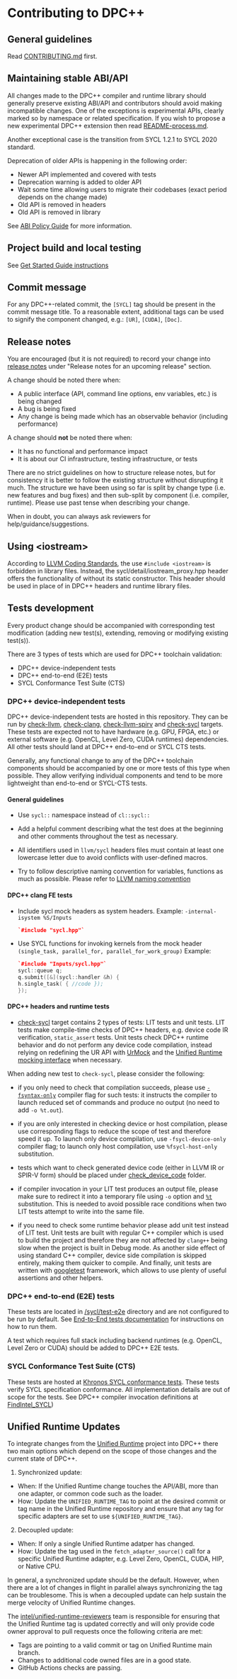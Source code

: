 # Contributing to DPC++

## General guidelines

Read [CONTRIBUTING.md](https://github.com/intel/llvm/blob/sycl/CONTRIBUTING.md) first.

## Maintaining stable ABI/API

All changes made to the DPC++ compiler and runtime library should generally
preserve existing ABI/API and contributors should avoid making incompatible
changes. One of the exceptions is experimental APIs, clearly marked so by
namespace or related specification.
If you wish to propose a new experimental DPC++ extension then read
[README-process.md](https://github.com/intel/llvm/blob/sycl/sycl/doc/extensions/README-process.md).

Another exceptional case is the transition from SYCL 1.2.1 to SYCL 2020
standard.

Deprecation of older APIs is happening in the following order:

- Newer API implemented and covered with tests
- Deprecation warning is added to older API
- Wait some time allowing users to migrate their codebases (exact period depends
  on the change made)
- Old API is removed in headers
- Old API is removed in library

See [ABI Policy Guide](ABIPolicyGuide.md) for more information.

## Project build and local testing

See [Get Started Guide instructions](../GetStartedGuide.md)

## Commit message

For any DPC++-related commit, the `[SYCL]` tag should be present in the
commit message title. To a reasonable extent, additional tags can be used
to signify the component changed, e.g.: `[UR]`, `[CUDA]`, `[Doc]`.

## Release notes

You are encouraged (but it is not required) to record your change into
[release notes](/sycl/ReleaseNotes.md) under "Release notes for an upcoming
release" section.

A change should be noted there when:

- A public interface (API, command line options, env variables, etc.) is being
  changed
- A bug is being fixed
- Any change is being made which has an observable behavior (including
  performance)

A change should **not** be noted there when:

- It has no functional and performance impact
- It is about our CI infrastructure, testing infrastructure, or tests

There are no strict guidelines on how to structure release notes, but for
consistency it is better to follow the existing structure without disrupting it
much. The structure we have been using so far is split by change type (i.e. new
features and bug fixes) and then sub-split by component (i.e. compiler,
runtime). Please use past tense when describing your change.

When in doubt, you can always ask reviewers for help/guidance/suggestions.

## Using \<iostream\> 

According to 
[LLVM Coding Standards](https://llvm.org/docs/CodingStandards.html#include-iostream-is-forbidden),
the use `#include <iostream>` is forbidden in library files. Instead, the
sycl/detail/iostream_proxy.hpp header offers the functionality of <iostream>
without its static constructor.
This header should be used in place of <iostream> in DPC++ headers and runtime
library files.

## Tests development

Every product change should be accompanied with corresponding test modification
(adding new test(s), extending, removing or modifying existing test(s)).

There are 3 types of tests which are used for DPC++ toolchain validation:
* DPC++ device-independent tests
* DPC++ end-to-end (E2E) tests
* SYCL Conformance Test Suite (CTS)

### DPC++ device-independent tests

DPC++ device-independent tests are hosted in this repository. They can be run by
[check-llvm](https://github.com/intel/llvm/blob/sycl/llvm/test), [check-clang](https://github.com/intel/llvm/blob/sycl/clang/test),
[check-llvm-spirv](https://github.com/intel/llvm/blob/sycl/llvm-spirv/test) and [check-sycl](https://github.com/intel/llvm/blob/sycl/sycl/test) targets.
These tests are expected not to have hardware (e.g. GPU, FPGA, etc.) or
external software (e.g. OpenCL, Level Zero, CUDA runtimes) dependencies. All
other tests should land at DPC++ end-to-end or SYCL CTS tests.

Generally, any functional change to any of the DPC++ toolchain components
should be accompanied by one or more tests of this type when possible. They
allow verifying individual components and tend to be more lightweight than
end-to-end or SYCL-CTS tests.

#### General guidelines

- Use `sycl::` namespace instead of `cl::sycl::`

- Add a helpful comment describing what the test does at the beginning and
  other comments throughout the test as necessary.

- All identifiers used in `llvm/sycl` headers files must contain at
  least one lowercase letter due to avoid conflicts with user-defined macros.

- Try to follow descriptive naming convention for variables, functions as
  much as possible. Please refer to
  [LLVM naming convention](https://llvm.org/docs/CodingStandards.html#name-types-functions-variables-and-enumerators-properly)

#### DPC++ clang FE tests

- Include sycl mock headers as system headers.
  Example: `-internal-isystem %S/Inputs`

  ```C++
  `#include "sycl.hpp"`
  ```

- Use SYCL functions for invoking kernels from the mock header
  `(single_task, parallel_for, parallel_for_work_group)`
  Example:

  ```C++
  `#include "Inputs/sycl.hpp"`
  sycl::queue q;
  q.submit([&](sycl::handler &h) {
  h.single_task( { //code });
  });
  ```

#### DPC++ headers and runtime tests

- [check-sycl](https://github.com/intel/llvm/blob/sycl/sycl/test) target contains 2 types of tests: LIT tests and
  unit tests. LIT tests make compile-time checks of DPC++ headers, e.g. device
  code IR verification, `static_assert` tests. Unit tests check DPC++ runtime
  behavior and do not perform any device code compilation, instead relying on
  redefining the UR API with
  [UrMock](https://github.com/intel/llvm/blob/sycl/sycl/unittests/helpers/UrMock.hpp)
  and the
  [Unified Runtime mocking interface](https://oneapi-src.github.io/unified-runtime/core/INTRO.html#mocking)
  when necessary.

When adding new test to `check-sycl`, please consider the following:

- if you only need to check that compilation succeeds, please use
  [`-fsyntax-only`](https://clang.llvm.org/docs/ClangCommandLineReference.html#cmdoption-clang-fsyntax-only)
  compiler flag for such tests: it instructs the compiler to launch reduced
  set of commands and produce no output (no need to add `-o %t.out`).

- if you are only interested in checking device or host compilation, please use
  corresponding flags to reduce the scope of test and therefore speed it up.
  To launch only device compilation, use `-fsycl-device-only` compiler flag; to
  launch only host compilation, use `%fsycl-host-only` substitution.

- tests which want to check generated device code (either in LLVM IR or SPIR-V
  form) should be placed under [check_device_code](https://github.com/intel/llvm/blob/sycl/sycl/test/check_device_code)
  folder.

- if compiler invocation in your LIT test produces an output file, please make
  sure to redirect it into a temporary file using `-o` option and
  [`%t`](https://llvm.org/docs/CommandGuide/lit.html#substitutions)
  substitution. This is needed to avoid possible race conditions when two LIT
  tests attempt to write into the same file.

- if you need to check some runtime behavior please add unit test instead of
  LIT test. Unit tests are built with regular C++ compiler which is used to
  build the project and therefore they are not affected by `clang++` being slow
  when the project is built in Debug mode. As another side effect of using
  standard C++ compiler, device side compilation is skipped entirely, making
  them quicker to compile. And finally, unit tests are written with
  [googletest](https://google.github.io/googletest/primer.html) framework,
  which allows to use plenty of useful assertions and other helpers.

### DPC++ end-to-end (E2E) tests

These tests are located in [/sycl/test-e2e](https://github.com/intel/llvm/blob/sycl/sycl/test-e2e) directory and are not
configured to be run by default. See
[End-to-End tests documentation](https://github.com/intel/llvm/blob/sycl/sycl/test-e2e/README.md)
for instructions on how to run them.

A test which requires full stack including backend runtimes (e.g. OpenCL,
Level Zero or CUDA) should be added to DPC++ E2E tests.

### SYCL Conformance Test Suite (CTS)

These tests are hosted at
[Khronos SYCL conformance tests](https://github.com/KhronosGroup/SYCL-CTS).
These tests verify SYCL specification conformance. All implementation details
are out of scope for the tests.
See DPC++ compiler invocation definitions at
[FindIntel_SYCL](https://github.com/KhronosGroup/SYCL-CTS/blob/SYCL-1.2.1/master/cmake/FindIntel_SYCL.cmake))

## Unified Runtime Updates

To integrate changes from the [Unified Runtime][ur] project into DPC++ there
two main options which depend on the scope of those changes and the current
state of DPC++.

1. Synchronized update:
  * When: If the Unified Runtime change touches the API/ABI, more than one
    adapter, or common code such as the loader.
  * How: Update the `UNIFIED_RUNTIME_TAG` to point at the desired commit or tag
    name in the Unified Runtime repository and ensure that any tag for specific
    adapters are set to use `${UNIFIED_RUNTIME_TAG}`.

2. Decoupled update:
  * When: If only a single Unified Runtime adatper has changed.
  * How: Update the tag used in the `fetch_adapter_source()` call for a
    specific Unified Runtime adapter, e.g. Level Zero, OpenCL, CUDA, HIP, or
    Native CPU.

In general, a synchronized update should be the default. However, when there
are a lot of changes in flight in parallel always synchronizing the tag can be
troublesome. This is when a decoupled update can help sustain the merge
velocity of Unified Runtime changes.

The [intel/unified-runtime-reviewers][ur-reviewers-team] team is responsible
for ensuring that the Unified Runtime tag is updated correctly and will only
provide code owner approval to pull requests once the following criteria are
met:

* Tags are pointing to a valid commit or tag on Unified Runtime main branch.
* Changes to additional code owned files are in a good state.
* GitHub Actions checks are passing.

[ur]: https://github.com/oneapi-src/unified-runtime
[ur-reviewers-team]: https://github.com/orgs/intel/teams/unified-runtime-reviewers
